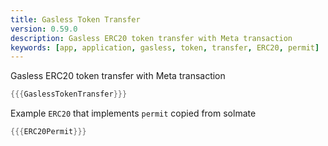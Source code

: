 ```yaml
---
title: Gasless Token Transfer
version: 0.59.0
description: Gasless ERC20 token transfer with Meta transaction
keywords: [app, application, gasless, token, transfer, ERC20, permit]
---
```


Gasless ERC20 token transfer with Meta transaction

```rust
{{{GaslessTokenTransfer}}}
```

Example `ERC20` that implements `permit` copied from solmate

```rust
{{{ERC20Permit}}}
```
